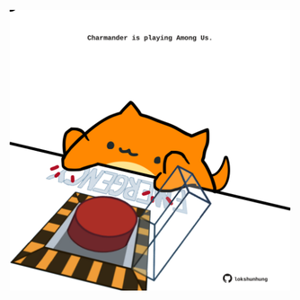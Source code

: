 <!-- built at 01/04/2022, 13:11:12 UTC -->
<p align="center">
  <img width="500" height="500" src="./ReadmeImage.svg">
</p>
